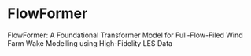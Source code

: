 # FlowFormer
FlowFormer: A Foundational Transformer Model for Full-Flow-Filed Wind Farm Wake Modelling using High-Fidelity LES Data
